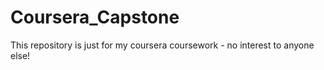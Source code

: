 # Coursera_Capstone

This repository is just for my coursera coursework - no interest to anyone else!

